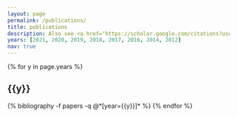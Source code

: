 ```yaml
---
layout: page
permalink: /publications/
title: publications
description: Also see <a href="https://scholar.google.com/citations?user=3uTVQt0AAAAJ">Google Scholar</a> and <a href="https://www.semanticscholar.org/author/Swabha-Swayamdipta/2705113">Semantic Scholar</a>
years: [2021, 2020, 2019, 2018, 2017, 2016, 2014, 2012]
nav: true
---
```


<div class="publications">

{% for y in page.years %}
  <h2 class="year">{{y}}</h2>
  {% bibliography -f papers -q @*[year={{y}}]* %}
{% endfor %}

</div>
